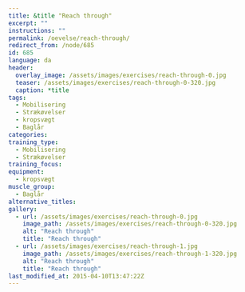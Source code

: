 ```yaml
---
title: &title "Reach through"
excerpt: ""
instructions: ""
permalink: /oevelse/reach-through/
redirect_from: /node/685
id: 685
language: da
header:
  overlay_image: /assets/images/exercises/reach-through-0.jpg
  teaser: /assets/images/exercises/reach-through-0-320.jpg
  caption: *title
tags:
  - Mobilisering
  - Strækøvelser
  - kropsvægt
  - Baglår
categories:
training_type: 
  - Mobilisering
  - Strækøvelser
training_focus: 
equipment:
  - kropsvægt
muscle_group:
  - Baglår
alternative_titles:
gallery:
  - url: /assets/images/exercises/reach-through-0.jpg
    image_path: /assets/images/exercises/reach-through-0-320.jpg
    alt: "Reach through"
    title: "Reach through"
  - url: /assets/images/exercises/reach-through-1.jpg
    image_path: /assets/images/exercises/reach-through-1-320.jpg
    alt: "Reach through"
    title: "Reach through"
last_modified_at: 2015-04-10T13:47:22Z
---
```



